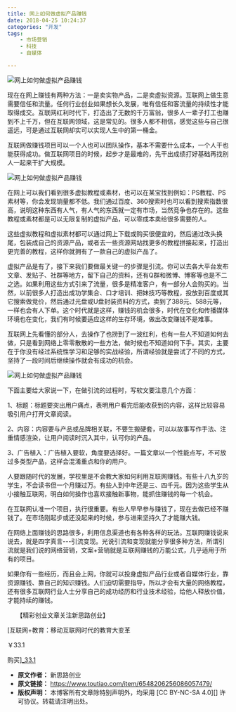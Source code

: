 ```yaml
---
title: 网上如何做虚拟产品赚钱
date: 2018-04-25 10:24:37
categories: "开发"
tags:
	- 市场营销
	- 科技
	- 自媒体

---
```


![网上如何做虚拟产品赚钱][RIUV-IMRN-BFII.jpg]

现在在网上赚钱有两种方法：一是卖实物产品，二是卖虚拟资源。互联网上做生意需要信任和流量。任何行业创业如果想长久发展，唯有信任和客流量的持续性才能取得成交。互联网红利时代下，打造出了无数的千万富翁，很多人一辈子打工也赚到不上千万，但在互联网领域，这是常见的。很多人都不相信，感觉这些与自己很遥远，可是通过互联网却实可以实现人生中的第一桶金。

互联网做赚钱项目可以一个人也可以团队操作，基本不需要什么成本，一个人干也能获得成功。做互联网项目的时候，起步才是最难的，先干出成绩打好基础再找别人一起来干扩大规模。

![网上如何做虚拟产品赚钱][AJQZ-Z3YN-RMIY.jpg]

在网上可以我们看到很多虚拟教程或素材，也可以在某宝找到例如：PS教程、PS素材等，你会发现销量都不低。我们通过百度、360搜索时也可以看到搜索指数很高，说明这种东西有人气，有人气的东西就一定有市场，当然竞争也存在的。这些教程或素材都是可以无限复制的虚拟产品，可以零成本卖给很多需要的人。

这些虚拟教程和虚拟素材都可以通过网上下载或购买很便宜的，然后通过改头换尾，包装成自己的资源产品，或者去一些资源网站找更多的教程拼接起来，打造出更完善的教程，这样你就拥有了一款自己的虚拟产品了。

虚拟产品是有了，接下来我们要做最关键一的步骤是引流。你可以去各大平台发布文章、发贴子、社群等地方，留下自己的资料，还有Q群和微博、博客等也是不二之选。如果利用这些方式引来了流量，很多是精准客户，有一部分人会购买的。当然，以前很多人打造出成功学集合、口才培训、把妹技巧等教程，投放到百度或其它搜索做竞价，然后通过光盘或U盘封装资料的方式，卖到了388元、588元等，一样也会有人下单。这个时代就是这样，赚钱的机会很多，时代在变化和传播媒体环境也在变化，我们有时候要适应这样的生存环境，做出改变赚钱不是难事。

互联网上先看懂的部分人，去操作了也捞到了一波红利，也有一些人不知道如何去做，只是看到网络上零零散散的一些方法，做时候也不知道如何下手。其实，主要在于你没有经过系统性学习和足够的实战经验，所谓经验就是尝试了不同的方式，坚持了一段时间后继续操作就会有成功的机会。

![网上如何做虚拟产品赚钱][15246230174598f6743b2bd]

下面主要给大家说一下，在做引流的过程时，写软文要注意几个方面：

1、标题：标题要突出用户痛点，表明用户看完后能收获到的内容，这样比较容易吸引用户打开文章阅读。

2、内容：内容要与产品或品牌相关联，不要生搬硬套，可以以故事写作手法、注重情感渲染，让用户阅读时沉入其中，认可你的产品。

3、广告植入：广告植入要软，角度要选择好。一篇文章以一个性能点写，不可放过多类型产品，这样会混淆重点和你的用户。

人要跟随时代的发展，学校里是不会教大家如何利用互联网赚钱。有些十八九岁的学生，不会读书但一个月赚过万。有些人到中年还是三、四千元。因为这些学生从小接触互联网，明白如何操作也喜欢接触新事物，能抓住赚钱的每一个机会。

在互联网认准一个项目，执行很重要。有些人早早参与赚钱了，现在去做已经不赚钱了。在市场刚起步或还没起来的时候，参与进来坚持久了才能赚大钱。

在网络上面赚钱的思路很多，利用信息渠道也有各种各样的玩法。互联网赚钱说来说去，就是四字真言---引流变现。光说引流和变现就能分享很多种方法，所谓引流就是我们说的网络营销，文案+营销就是互联网赚钱的万能公式，几乎适用于所有的项目。

如果你有一些经历，而且会上网，你就可以投身虚拟产品行业或者自媒体行业，靠资源赚钱、靠自己的知识赚钱。人们迫切需要指导，所以才会有大量的网络教程，还有很多互联网行业人士分享自己的成功经历和行业技术经验，给他人释放价值，才能持续的赚钱。

　　【精彩创业文章关注新思路创业】

[互联网+教育：移动互联网时代的教育大变革

￥33.1

购买][_33.1]


[RIUV-IMRN-BFII.jpg]: /pro/os/crawler/RIUV-IMRN-BFII.jpg
[AJQZ-Z3YN-RMIY.jpg]: /pro/os/crawler/AJQZ-Z3YN-RMIY.jpg
[15246230174598f6743b2bd]: http://p9.pstatp.com/large/pgc-image/15246230174598f6743b2bd
[_33.1]: http://union-click.jd.com/jdc?e=&amp;p=AyIHZRtYFAcXBFIZWR0yEgdSE1MUAxQ3EUQDS10iXhBeGlcJDBkNXg9JHUlSSkkFSRwSB1ITUxQDFBgMXgdIMnlCXB0dElYUZFFhL34BYnhSTxxzdmILWXVYFAIbG1QeRxYGAwdUEFgQCRAGZRleFAsaAVUeWCUAEANVGVwVCxY3ZRtaJVB83%2BOtg7CzDtP%2FlI6dlSIGZRtfFgcVBFcaXRQHEAJlHGtOWk1EDV4PSVJKaQdFByUyIjdlK1slAQ%3D%3D&amp;t=W1dCFFlQCxxKQgFHRE5XDVULR0UVAhUPXRpaEx1LQglG
 *  **原文作者：** 新思路创业
 *  **原文链接：** https://www.toutiao.com/item/6548206256086057479/
 *  **版权声明：** 本博客所有文章除特别声明外，均采用 [CC BY-NC-SA 4.0][] 许可协议。转载请注明出处。